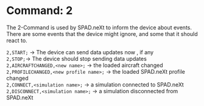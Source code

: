 # Command: 2
The 2-Command is used by SPAD.neXt to inform the device about events. There are some events that the device might ignore, and some that it should react to.

`2,START;` -> The device can send data updates now , if any  
`2,STOP;`-> The device should stop sending data updates  
`2,AIRCRAFTCHANGED,<new name>;` -> the loaded aircraft changed  
`2,PROFILECHANGED,<new profile name>;` -> the loaded SPAD.neXt profile changed  
`2,CONNECT,<simulation name>;` -> a simulation connected to SPAD.neXt  
`2,DISCONNECT,<simulation name>;` -> a simulation disconnected from SPAD.neXt  
